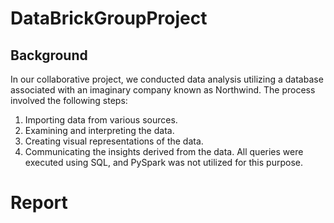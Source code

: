 # DataBrickGroupProject
## Background 
In our collaborative project, we conducted data analysis utilizing a database associated with an imaginary company known as Northwind. The process involved the following steps:

1. Importing data from various sources.
2. Examining and interpreting the data.
3. Creating visual representations of the data.
4. Communicating the insights derived from the data.
All queries were executed using SQL, and PySpark was not utilized for this purpose.

# Report
